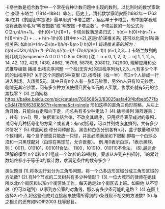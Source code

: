 卡塔兰数是组合数学中一个常在各种计数问题中出现的数列。以比利时的数学家欧仁·查理·卡塔兰（1814–1894）命名。历史上，清代数学家明安图(1692年－1763年)在其《割圜密率捷法》最早用到“卡塔兰数”，远远早于卡塔兰。有中国学者建议将此数命名为“明安图数”或“明安图-卡塔兰数”。卡塔兰数的一般公式为 C(2n,n)/(n+1)。
令h(0)=1,h(1)=1，卡塔兰数满足递归式：
h(n)= h(0)*h(n-1) + h(1)*h(n-2) + ... + h(n-1)h(0) (其中n>=2),这是n阶递推关系;
还可以化简为1阶递推关系: 如h(n)=(4n-2)/(n+1)*h(n-1)(n>1) h(0)=1
该递推关系的解为：h(n)=C(2n,n)/(n+1)=P(2n,n)/(n+1)!=(2n)!/(n!*(n+1)!) (n=1,2,3,...)
卡塔兰数列的前几项为(sequence A 0 0 0 1 0 8 in OEIS) [注： n = 0, 1, 2, 3, … n]
1, 1, 2, 5, 14, 42, 132, 429, 1430, 4862, 16796, 58786, 208012, 742900, 
理解应用和公式推导编辑 播报
出栈次序问题
一个栈(无穷大)的进栈序列为1,2,3,..n,有多少个不同的出栈序列?
关于这个问题的5种变型
(2).找零钱（找一半）
有2n个人排成一行进入剧场。入场费5元。其中只有n个人有一张5元钞票，另外n人只有10元钞票，剧院无其它钞票，问有多少种方法使得只要有10元的人买票，售票处就有5元的钞票找零？
(3).三角网格
https://baike.baidu.com/pic/catalan/7605685/0/83025aafa40f4bfbeb577fbc0d4f78f0f6361856?fr=lemma&ct=single
形如这样的直角三角形网格，从左上角开始，只能向右走和向下走，问总共有多少种走法？
(4).括号排列
矩阵连乘： ，共有（n+1）项，依据乘法结合律，不改变其顺序，只用括号表示成对的乘积，试问有几种括号化的方案？或者说：有n对括号，可以并列或嵌套排列，共有多少种情况？
(5).球盒问题
球分两种颜色，黑色和白色分别各有n只，盒子数量和球的个数相同，每个盒子里面只能放一只球，并且必须满足如下限制,即每一个白球必须和一只黑球配对（白球在黑球前，允许嵌套）。
例.用0表示白球，1表示黑球，则：
0011，010101，001011合法。
1100，101010，010110不合法。
(6).最适合理解的模型
n个0和n个1组成一个2n位的2进制数，要求从左到右扫描时，1的累计数始终都小于等于0的累计数，求满足条件的数有多少？

类似题目
(1).将多边行划分为三角形问题。将一个凸多边形区域分成三角形区域的方法数?
(2).有N个节点的二叉树共有多少种情形？
(3).一位大城市的律师在她住所以北n个街区和以东n个街区处工作。每天她走2n个街区去上班。如果他
从不穿越（但可以碰到）从家到办公室的对角线，那么有多少条可能的道路？
(4).在圆上选择2n个点,将这些点成对连接起来使得所得到的n条线段不相交的方法数?
(5).与之相关的还有如NOIP2003 栈等题目。
